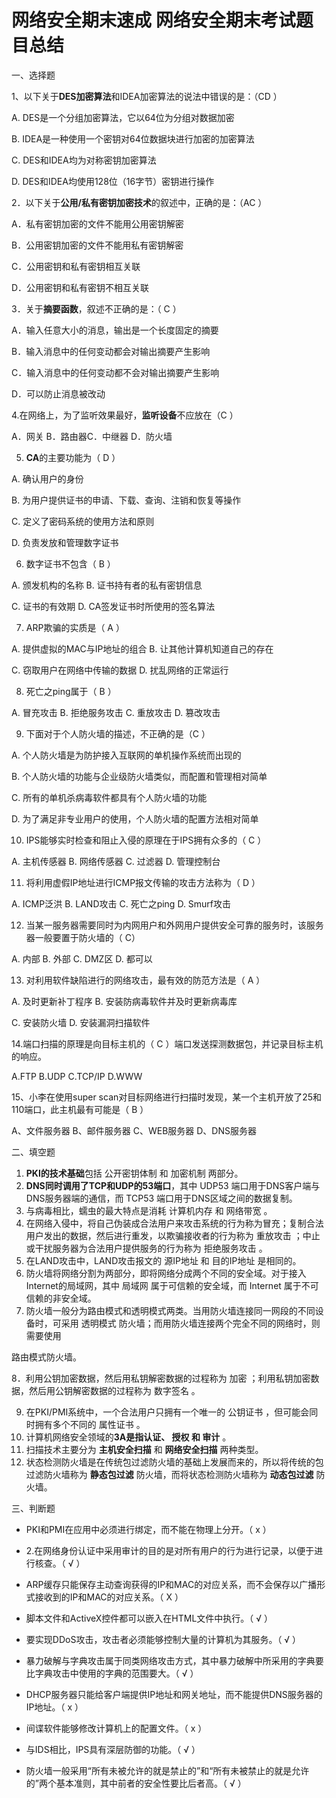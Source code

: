 # 网络安全期末速成 网络安全期末考试题目总结

一、选择题

1、以下关于**DES加密算法**和IDEA加密算法的说法中错误的是：（CD  ）

A. DES是一个分组加密算法，它以64位为分组对数据加密

B. IDEA是一种使用一个密钥对64位数据块进行加密的加密算法

C. DES和IDEA均为对称密钥加密算法

D. DES和IDEA均使用128位（16字节）密钥进行操作

2．以下关于**公用/私有密钥加密技术**的叙述中，正确的是：（AC  ）

A．私有密钥加密的文件不能用公用密钥解密

B．公用密钥加密的文件不能用私有密钥解密

C．公用密钥和私有密钥相互关联

D．公用密钥和私有密钥不相互关联

3．关于**摘要函数**，叙述不正确的是：（ C  ）

A．输入任意大小的消息，输出是一个长度固定的摘要

B．输入消息中的任何变动都会对输出摘要产生影响

C．输入消息中的任何变动都不会对输出摘要产生影响

D．可以防止消息被改动

4.在网络上，为了监听效果最好，**监听设备**不应放在（C  ）

A．网关 B．路由器C．中继器 D．防火墙

5. **CA**的主要功能为（  D ）

A. 确认用户的身份  

B. 为用户提供证书的申请、下载、查询、注销和恢复等操作

C. 定义了密码系统的使用方法和原则

D. 负责发放和管理数字证书

6. 数字证书不包含（  B  ）

A. 颁发机构的名称       B. 证书持有者的私有密钥信息

C. 证书的有效期        D. CA签发证书时所使用的签名算法

7. ARP欺骗的实质是（  A  ）

A. 提供虚拟的MAC与IP地址的组合   B. 让其他计算机知道自己的存在

C. 窃取用户在网络中传输的数据     D. 扰乱网络的正常运行

8. 死亡之ping属于（  B  ）

A. 冒充攻击   B. 拒绝服务攻击  C. 重放攻击   D. 篡改攻击

9. 下面对于个人防火墙的描述，不正确的是（C   ）

A. 个人防火墙是为防护接入互联网的单机操作系统而出现的

B. 个人防火墙的功能与企业级防火墙类似，而配置和管理相对简单

C. 所有的单机杀病毒软件都具有个人防火墙的功能

D. 为了满足非专业用户的使用，个人防火墙的配置方法相对简单

10. IPS能够实时检查和阻止入侵的原理在于IPS拥有众多的（ C  ）

A. 主机传感器   B. 网络传感器   C. 过滤器   D. 管理控制台

11. 将利用虚假IP地址进行ICMP报文传输的攻击方法称为（  D  ）

A. ICMP泛洪   B. LAND攻击   C. 死亡之ping  D. Smurf攻击

12. 当某一服务器需要同时为内网用户和外网用户提供安全可靠的服务时，该服务器一般要置于防火墙的（   C）

A. 内部   B. 外部  C. DMZ区  D. 都可以

13. 对利用软件缺陷进行的网络攻击，最有效的防范方法是（ A   ）

A. 及时更新补丁程序      B. 安装防病毒软件并及时更新病毒库

C. 安装防火墙         D. 安装漏洞扫描软件

14.端口扫描的原理是向目标主机的（ C  ）端口发送探测数据包，并记录目标主机的响应。

A.FTP   B.UDP  C.TCP/IP  D.WWW

15、小李在使用super scan对目标网络进行扫描时发现，某一个主机开放了25和110端口，此主机最有可能是（  B  ）

A、文件服务器   B、邮件服务器   C、WEB服务器    D、DNS服务器

二、填空题

1. **PKI的技术基础**包括  公开密钥体制   和   加密机制   两部分。
2. **DNS同时调用了TCP和UDP的53端口**，其中 UDP53    端口用于DNS客户端与DNS服务器端的通信，而 TCP53  端口用于DNS区域之间的数据复制。
3. 与病毒相比，蠕虫的最大特点是消耗  计算机内存   和    网络带宽   。
4. 在网络入侵中，将自己伪装成合法用户来攻击系统的行为称为冒充；复制合法用户发出的数据，然后进行重发，以欺骗接收者的行为称为  重放攻击    ；中止或干扰服务器为合法用户提供服务的行为称为     拒绝服务攻击   。
5. 在LAND攻击中，LAND攻击报文的  源IP地址    和 目的IP地址    是相同的。
6. 防火墙将网络分割为两部分，即将网络分成两个不同的安全域。对于接入Internet的局域网，其中  局域网    属于可信赖的安全域，而  Internet     属于不可信赖的非安全域。
7. 防火墙一般分为路由模式和透明模式两类。当用防火墙连接同一网段的不同设备时，可采用  透明模式     防火墙；而用防火墙连接两个完全不同的网络时，则需要使用

路由模式防火墙。

8．利用公钥加密数据，然后用私钥解密数据的过程称为  加密   ；利用私钥加密数据，然后用公钥解密数据的过程称为   数字签名    。

9. 在PKI/PMI系统中，一个合法用户只拥有一个唯一的   公钥证书      ，但可能会同时拥有多个不同的   属性证书     。
10. 计算机网络安全领域的**3A是指认证、   授权    和    审计**    。
11. 扫描技术主要分为   **主机安全扫描**    和 **网络安全扫描**        两种类型。
12. 状态检测防火墙是在传统包过滤防火墙的基础上发展而来的，所以将传统的包过滤防火墙称为  **静态包过滤**    防火墙，而将状态检测防火墙称为   **动态包过滤**     防火墙。

三、判断题

- PKI和PMI在应用中必须进行绑定，而不能在物理上分开。（  x  ）

- 2.在网络身份认证中采用审计的目的是对所有用户的行为进行记录，以便于进行核查。（    √   ）

- ARP缓存只能保存主动查询获得的IP和MAC的对应关系，而不会保存以广播形式接收到的IP和MAC的对应关系。（  X  ）
- 脚本文件和ActiveX控件都可以嵌入在HTML文件中执行。（  √  ）
- 要实现DDoS攻击，攻击者必须能够控制大量的计算机为其服务。（  √  ）
- 暴力破解与字典攻击属于同类网络攻击方式，其中暴力破解中所采用的字典要比字典攻击中使用的字典的范围要大。（ √   ）
- DHCP服务器只能给客户端提供IP地址和网关地址，而不能提供DNS服务器的IP地址。（  x  ）
- 间谍软件能够修改计算机上的配置文件。（  x  ）
- 与IDS相比，IPS具有深层防御的功能。（  √  ）
- 防火墙一般采用“所有未被允许的就是禁止的”和“所有未被禁止的就是允许的”两个基本准则，其中前者的安全性要比后者高。（  √  ）
